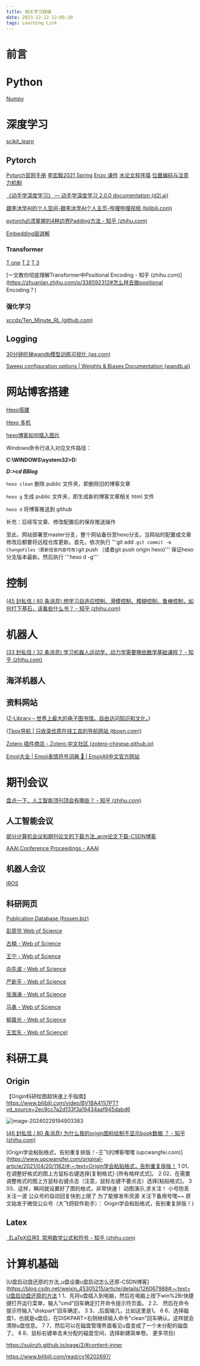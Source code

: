 ```yaml
---
title: 相关学习链接
date: 2023-12-22 22:05:10
tags: Learning Link
---
```


# 前言

 # Python

[Numpy](https://numpy.org.cn/)

# 深度学习
[scikit_learn](https://scikit-learn.org/stable/modules/preprocessing.html#standardization-or-mean-removal-and-variance-scaling)

## Pytorch
[Pytorch官网手册](https://pytorch.org/docs/stable/index.html)
[李宏毅2021 Spring](https://speech.ee.ntu.edu.tw/~hylee/ml/2021-spring.php)
[Enzo 课件](https://enzo-miman.github.io/#/README)
[水论文程序猿](https://www.cnblogs.com/nickchen121/p/15105048.html)
[位置编码与注意力机制](https://blog.csdn.net/qq_33746593/article/details/107202590)

[《动手学深度学习》 — 动手学深度学习 2.0.0 documentation (d2l.ai)](https://zh-v2.d2l.ai/)

[跟李沐学AI的个人空间-跟李沐学AI个人主页-哔哩哔哩视频 (bilibili.com)](https://space.bilibili.com/1567748478)

[pytorch必须掌握的4种边界Padding方法 - 知乎 (zhihu.com)](https://zhuanlan.zhihu.com/p/95368411)

[Embedding层讲解](https://allenwind.github.io/blog/8912/)

### Transformer
[T one](https://kazemnejad.com/blog/transformer_architecture_positional_encoding/#proposed-method)
[T 2](https://nlp.seas.harvard.edu/2018/04/03/attention.html#model-architecture)
[T 3](https://zhuanlan.zhihu.com/p/403433120)

[一文教你彻底理解Transformer中Positional Encoding - 知乎 (zhihu.com)](https://zhuanlan.zhihu.com/p/338592312#怎么样去做positional Encoding？)

### 强化学习

[xccds/Ten_Minute_RL (github.com)](https://github.com/xccds/Ten_Minute_RL)

## Logging

[30分钟吃掉wandb模型训练可视化 (qq.com)](https://mp.weixin.qq.com/s/9_gb7Fv8FKvYtjBSOev9Ag)

[Sweep configuration options | Weights & Biases Documentation (wandb.ai)](https://docs.wandb.ai/guides/sweeps/sweep-config-keys#early_terminate)


# 网站博客搭建

[Hexo搭建](https://zhuanlan.zhihu.com/p/547520780?utm_id=0)

[Hexo 多机](https://blog.csdn.net/K1052176873/article/details/122879462)

[hexo博客如何插入图片](https://zhuanlan.zhihu.com/p/265077468)

Windows命令行进入对应文件路径：

**C:\WINDOWS\system32>D:**

***D:\>cd BBlog***





`hexo clean` 删除 public 文件夹，即删除旧的博客文章

`hexo g` 生成 public 文件夹，即生成新的博客文章相关 html 文件

`hexo d` 将博客推送到 github

补充：后续写文章、修改配置后的保存推送操作

至此，网站部署至master分支，整个网站备份至hexo分支。当网站的配置或文章修改后都要将远程仓库更新。首先，依次执行
'''git add .``git commit -m ChangeFiles（更新信息内容可改)``git push （或者git push origin hexo)'''
保证hexo分支版本最新。然后执行
'''hexo d -g'''

# 控制

[(45 封私信 / 80 条消息) 想学习自适应控制、滑模控制、模糊控制、鲁棒控制，如何打下基石，该看些什么书？ - 知乎 (zhihu.com)](https://www.zhihu.com/question/25347270)

# 机器人

[(33 封私信 / 32 条消息) 学习机器人运动学，动力学需要哪些数学基础课程？ - 知乎 (zhihu.com)](https://www.zhihu.com/question/61879863/answer/3336818984)

## 海洋机器人

## 资料网站

([Z-Library – 世界上最大的电子图书馆。自由访问知识和文化。](https://zh.z-library.se/))

([Tbox导航 | 只收录优质在线工具的导航网站 (tboxn.com)](https://www.tboxn.com/#term-80))

[Zotero 插件商店 - Zotero 中文社区 (zotero-chinese.github.io)](https://zotero-chinese.github.io/zotero-plugins/#/)

[Emoji大全 | Emoji表情符号词典 📓 | EmojiAll中文官方网站](https://www.emojiall.com/zh-hans)

# 期刊会议

[盘点一下，人工智能顶刊顶会有哪些？ - 知乎 (zhihu.com)](https://zhuanlan.zhihu.com/p/585191008)

## 人工智能会议

[部分计算机会议和期刊论文的下载方法_acm论文下载-CSDN博客](https://blog.csdn.net/zffustb/article/details/114916952)

[AAAI Conference Proceedings - AAAI](https://aaai.org/aaai-publications/aaai-conference-proceedings/)

## 机器人会议

[IROS](https://ieeexplore.ieee.org/xpl/conhome/1000393/all-proceedings)

## 科研网页

[Publication Database (fossen.biz)](https://www.fossen.biz/publications/)

[彭周华 Web of Science](https://www.webofscience.com/wos/author/record/652943)

[古楠 - Web of Science ](https://www.webofscience.com/wos/author/record/1877572)

[王宁 - Web of Science](https://www.webofscience.com/wos/author/record/1821774)

[向先波 - Web of Science](https://www.webofscience.com/wos/author/record/1017232)

[严新平 - Web of Science](https://www.webofscience.com/wos/author/record/396948)

[张海涛 - Web of Science](https://www.webofscience.com/wos/author/record/217990)

[马勇 - Web of Science](https://www.webofscience.com/wos/author/record/2191269)

[柳晨光 - Web of Science](https://www.webofscience.com/wos/author/record/420875)

[王宏东 - Web of Science)](https://webofscience.clarivate.cn/wos/author/record/54691349)

# 科研工具

## Origin

【Origin科研绘图超快速上手指南】https://www.bilibili.com/video/BV1BA411i7PT?vd_source=2ec9cc7a2d133f3a19434aaf945dabd6

![image-20240229194903383](/相关学习连接/image-20240229194903383.png)

[(46 封私信 / 80 条消息) 为什么我的origin图标绘制不显示book数据 ？ - 知乎 (zhihu.com)](https://www.zhihu.com/question/525797309)

[Origin学会粘贴格式，告别重复排版！-王飞的博客嘿嘿 (upcwangfei.com)](https://www.upcwangfei.com/original-article/2021/04/20/1162/#:~:text=Origin学会粘贴格式，告别重复排版！ 1 01、在调整好格式的图上方鼠标右键选择[复制格式]-[所有格样式式]。 2 02、在需要调整格式的图上方鼠标右键点击（注意，鼠标左键不要点击）选择[粘贴格式]。 3 03、这样，瞬间就设置好了图的格式，非常快速！ 动图演示,求关注！ 小号防丢 关注一波 公众号的自动回复快到上限了 为了能够发布资源 关注下备用号嘿~~ 原文始发于微信公众号（大飞鸽软件助手）： Origin学会粘贴格式，告别重复排版！)

## Latex

[【LaTeX应用】常用数学公式和符号 - 知乎 (zhihu.com)](https://zhuanlan.zhihu.com/p/464237097)

# 计算机基础

[U盘启动盘还原的方法_u盘设置u盘启动怎么还原-CSDN博客](https://blog.csdn.net/weixin_45305215/article/details/126067988#:~:text=U盘启动盘还原的方法 1 1、先将u盘插入到电脑，然后在电脑上按下win%2Br快捷键打开运行菜单，输入"cmd"回车确定打开命令提示符页面。 2 2、 然后在命令提示符输入"diskpart"回车确定。 3 3、,后面输几，比如这里是1。 6 6、选择磁盘1，也就是u盘后，在DISKPART>右侧继续输入命令"clean"回车确认，这样就会清除u盘信息。 7 7、然后可以在磁盘管理界面看见u盘变成了一个未分配的磁盘了。 8 8、鼠标右键单击未分配的磁盘空间，选择新建简单卷。 更多项目)

https://xujinzh.github.io/page/2/#content-inner

https://www.bilibili.com/read/cv16202697/